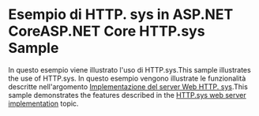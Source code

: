 # <a name="aspnet-core-httpsys-sample"></a><span data-ttu-id="961e1-101">Esempio di HTTP. sys in ASP.NET Core</span><span class="sxs-lookup"><span data-stu-id="961e1-101">ASP.NET Core HTTP.sys Sample</span></span>

<span data-ttu-id="961e1-102">In questo esempio viene illustrato l'uso di HTTP.sys.</span><span class="sxs-lookup"><span data-stu-id="961e1-102">This sample illustrates the use of HTTP.sys.</span></span> <span data-ttu-id="961e1-103">In questo esempio vengono illustrate le funzionalità descritte nell'argomento [Implementazione del server Web HTTP. sys](https://docs.microsoft.com/aspnet/core/fundamentals/servers/httpsys).</span><span class="sxs-lookup"><span data-stu-id="961e1-103">This sample demonstrates the features described in the [HTTP.sys web server implementation](https://docs.microsoft.com/aspnet/core/fundamentals/servers/httpsys) topic.</span></span>
